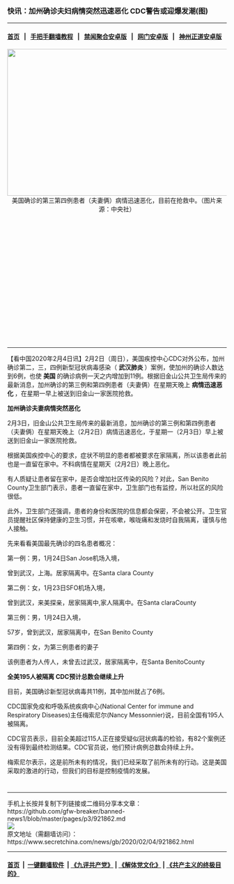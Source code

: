 ### 快讯：加州确诊夫妇病情突然迅速恶化 CDC警告或迎爆发潮(图)
------------------------

#### [首页](https://github.com/gfw-breaker/banned-news1/blob/master/README.md) &nbsp;&nbsp;|&nbsp;&nbsp; [手把手翻墙教程](https://github.com/gfw-breaker/guides/wiki) &nbsp;&nbsp;|&nbsp;&nbsp; [禁闻聚合安卓版](https://github.com/gfw-breaker/bn-android) &nbsp;&nbsp;|&nbsp;&nbsp; [网门安卓版](https://github.com/oGate2/oGate) &nbsp;&nbsp;|&nbsp;&nbsp; [神州正道安卓版](https://github.com/SzzdOgate/update) 



<div class="article_right" style="fone-color:#000">
 <p style="text-align: center;">
  <img alt="" src="https://img3.secretchina.com/pic/2020/1-29/p2614961a440931319-ss.jpg" style="height:337px; width:600px"/>
  <br>
   美国确诊的第三第四例患者（夫妻俩）病情迅速恶化，目前在抢救中。（图片来源：中央社）
   <span id="hideid" name="hideid" style="color:red;display:none;">
    <span href="https://www.secretchina.com">
    </span>
   </span>
  </br>
 </p>
 <div id="txt-mid1-t21-2017">
  <ins class="adsbygoogle" data-ad-client="ca-pub-1276641434651360" data-ad-slot="2451032099" style="display:inline-block;width:336px;height:280px">
  </ins>
  

---


  </div>
 </div>
 <p>
  【看中国2020年2月4日讯】2月2日（周日），美国疾控中心CDC对外公布，加州确诊第二，三，四例新型冠状病毒感染（
  <strong>
   <span href="https://www.secretchina.com/news/gb/tag/武汉肺炎" target="_blank">
    武汉肺炎
   </span>
  </strong>
  ）案例，使加州的确诊人数达到6例，也使
  <strong>
   美国
  </strong>
  的确诊病例一天之内增加到11例。根据旧金山公共卫生局传来的最新消息，加州确诊的第三例和第四例患者（夫妻俩）在星期天晚上
  <strong>
   病情迅速恶化
  </strong>
  ，在星期一早上被送到旧金山一家医院抢救。
  <span id="hideid" name="hideid" style="color:red;display:none;">
   <span href="https://www.secretchina.com">
   </span>
  </span>
 </p>
 <p>
  <strong>
   加州确诊夫妻病情突然恶化
  </strong>
 </p>
 <p>
  2月3日，旧金山公共卫生局传来的最新消息，加州确诊的第三例和第四例患者（夫妻俩）在星期天晚上（2月2日）病情迅速恶化，于星期一（2月3日）早上被送到旧金山一家医院抢救。
 </p>
 <p>
  根据美国疾控中心的要求，症状不明显的患者都被要求在家隔离，所以该患者此前也是一直留在家中。不料病情在星期天（2月2日）晚上恶化。
 </p>
 <p>
  有人质疑让患者留在家中，是否会增加社区传染的风险？对此，San Benito County卫生部门表示，患者一直留在家中，卫生部门也有监控，所以社区的风险很低。
 </p>
 <p>
  此外，卫生部门还强调，患者的身份和医院的信息都会保密，不会被公开。卫生官员提醒社区保持健康的卫生习惯，并在咳嗽，喉咙痛和发烧时自我隔离，谨慎与他人接触。
 </p>
 <p>
  先来看看美国最先确诊的四名患者概况：
 </p>
 <p>
  第一例：男，1月24日San Jose机场入境，
 </p>
 <p>
  曾到武汉，上海。居家隔离中。在Santa clara County
 </p>
 <p>
  第二例：女，1月23日SFO机场入境，
 </p>
 <p>
  曾到武汉，来美探亲，居家隔离中,家人隔离中。在Santa claraCounty
 </p>
 <p>
  第三例：男，1月24日入境，
 </p>
 <p>
  57岁，曾到武汉，居家隔离中，在San Benito County
 </p>
 <p>
  第四例：女，为第三例患者的妻子
 </p>
 <p>
  该例患者为人传人，未曾去过武汉，居家隔离中，在Santa BenitoCounty
 </p>
 <p>
  <strong>
   全美195人被隔离 CDC预计总数会继续上升
  </strong>
 </p>
 <p>
  目前，美国确诊新型冠状病毒共11例，其中加州就占了6例。
 </p>
 <p>
  CDC国家免疫和呼吸系统疾病中心(National Center for immune and Respiratory Diseases)主任梅索尼尔(Nancy Messonnier)说，目前全国有195人被隔离。
 </p>
 <p>
  CDC官员表示，目前全美超过115人正在接受疑似冠状病毒的检验，有82个案例还没有得到最终检测结果。CDC官员说，他们预计病例总数会持续上升。
 </p>
 <p>
  梅索尼尔表示，这是前所未有的情况，我们已经采取了前所未有的行动。这是美国采取的激进的行动，但我们的目标是控制疫情的发展。
  <center>
   <div>
    <div id="txt-mid2-t22-2017" style="display: block;  max-height: 351px;  overflow: hidden;">
     <div id="SC-21xxx">
     </div>
     <ins class="adsbygoogle" data-ad-client="ca-pub-1276641434651360" data-ad-format="auto" data-ad-slot="4301710469" data-full-width-responsive="true" style="display:block">
     </ins>
    </div>
   </div>
  </center>
  <div style="padding-top:12px;">
  </div>
 </p>
</div>

<hr/>
手机上长按并复制下列链接或二维码分享本文章：<br/>
https://github.com/gfw-breaker/banned-news1/blob/master/pages/p3/921862.md <br/>
<a href='https://github.com/gfw-breaker/banned-news1/blob/master/pages/p3/921862.md'><img src='https://github.com/gfw-breaker/banned-news1/blob/master/pages/p3/921862.md.png'/></a> <br/>
原文地址（需翻墙访问）：https://www.secretchina.com/news/gb/2020/02/04/921862.html


------------------------
#### [首页](https://github.com/gfw-breaker/banned-news1/blob/master/README.md) &nbsp;|&nbsp; [一键翻墙软件](https://github.com/gfw-breaker/nogfw/blob/master/README.md) &nbsp;| [《九评共产党》](https://github.com/gfw-breaker/9ping.md/blob/master/README.md#九评之一评共产党是什么) | [《解体党文化》](https://github.com/gfw-breaker/jtdwh.md/blob/master/README.md) | [《共产主义的终极目的》](https://github.com/gfw-breaker/gczydzjmd.md/blob/master/README.md)


<img src='http://gfw-breaker.win/banned-news/pages/p3/921862.md' width='0px' height='0px'/>